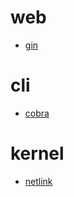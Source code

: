 # web
* [gin](https://github.com/gin-gonic/gin)

# cli
* [cobra](https://github.com/spf13/cobra)

# kernel
* [netlink](https://github.com/vishvananda/netlink)
